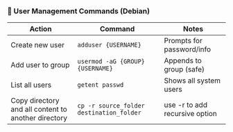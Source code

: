 ### 👤 User Management Commands (Debian)

| Action                | Command                                    | Notes                      |
|-----------------------|--------------------------------------------|----------------------------|
| Create new user       | `adduser {USERNAME}`                       | Prompts for password/info |
| Add user to group     | `usermod -aG {GROUP} {USERNAME}`           | Appends to group (safe)   |
| List all users        | `getent passwd`                            | Shows all system users    |
| Copy directory and all content to another directory | `cp -r source_folder destination_folder` | use -r to add recursive option |